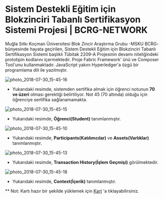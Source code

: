 
# Sistem Destekli Eğitim için Blokzinciri Tabanlı Sertifikasyon Sistemi Projesi | BCRG-NETWORK #

Muğla Sıtkı Koçman Üniversitesi Blok Zincir Araştırma Grubu -MSKU BCRG- bünyesinde hayata geçirilen, Sistem Destekli Eğitim için Blokzinciri Tabanlı Sertifikasyon Sistemi başlıklı Tübitak 2209-A Projesinin devamı niteliğindeki prototipin kodlarını içermektedir. Proje Fabric Framework' ünü ve Composer Tool'unu kullanmaktadır. JavaScript yakını Hyperledger'a özgü bir programlama dili ile yazılmıştır.

![photo_2018-07-30_15-45-16](https://user-images.githubusercontent.com/29989590/43398411-b0bc3ede-9410-11e8-9c24-ec47b130adbb.jpg)

* Yukarıdaki resimde, sistemden sertifika almak için öğrenci notunun **70 ve üzeri** olması gerektiği belirtiliyor. Not 45 (70 altında) olduğu için öğrenciye sertifika sağlanamamakta.

![photo_2018-07-30_15-45-15](https://user-images.githubusercontent.com/29989590/43398646-61d213d8-9411-11e8-88b2-fe424e68c753.jpg)

* Yukarıdaki resimde, **Öğrenci(Student)** tanımlanmıştır. 

![photo_2018-07-30_15-45-10](https://user-images.githubusercontent.com/29989590/43398742-962ef1aa-9411-11e8-8f17-e72a1c684953.jpg)

* Yukarıdaki resimde, **Participants(Katılımcılar)** ve **Assets(Varlıklar)** tanımlanmıştır.

![photo_2018-07-30_15-45-13](https://user-images.githubusercontent.com/29989590/43398825-cf529662-9411-11e8-8488-55e8a83f5f54.jpg)

* Yukarıdaki resimde, **Transaction History(İşlem Geçmişi)** görülmektedir.

![photo_2018-07-30_15-45-18](https://user-images.githubusercontent.com/29989590/43398904-0ad58794-9412-11e8-92db-39ab7d93e509.jpg)

* Yukarıdaki resimde, **Context(İçerik)** tanımlanmıştır.

** Not: Kartı hazır bir şekilde yüklemek için [Kart](https://github.com/MSKU-BcRG/bcrg-network/blob/master/admin%40bcrg-network.card) 'a tıklayabilirsiniz. 
